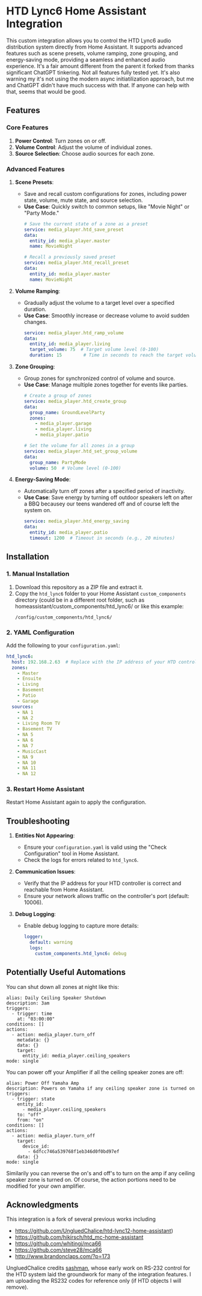 # HTD Lync6 Home Assistant Integration

This custom integration allows you to control the HTD Lync6 audio distribution system directly from Home Assistant. It supports advanced features such as scene presets, volume ramping, zone grouping, and energy-saving mode, providing a seamless and enhanced audio experience. It's a fair amount different from the parent it forked from thanks significant ChatGPT tinkering. Not all features fully tested yet. It's also warning my it's not using the modern async initiatilization approach, but me and ChatGPT didn't have much success with that. If anyone can help with that, seems that would be good.

## Features

### Core Features

1. **Power Control**: Turn zones on or off.
2. **Volume Control**: Adjust the volume of individual zones.
3. **Source Selection**: Choose audio sources for each zone.

### Advanced Features

1. **Scene Presets**:
   - Save and recall custom configurations for zones, including power state, volume, mute state, and source selection.
   - **Use Case**: Quickly switch to common setups, like "Movie Night" or "Party Mode."
     ```yaml
     # Save the current state of a zone as a preset
     service: media_player.htd_save_preset
     data:
       entity_id: media_player.master
       name: MovieNight

     # Recall a previously saved preset
     service: media_player.htd_recall_preset
     data:
       entity_id: media_player.master
       name: MovieNight
     ```

2. **Volume Ramping**:
   - Gradually adjust the volume to a target level over a specified duration.
   - **Use Case**: Smoothly increase or decrease volume to avoid sudden changes.
     ```yaml
     service: media_player.htd_ramp_volume
     data:
       entity_id: media_player.living
       target_volume: 75  # Target volume level (0-100)
       duration: 15        # Time in seconds to reach the target volume
     ```

3. **Zone Grouping**:
   - Group zones for synchronized control of volume and source.
   - **Use Case**: Manage multiple zones together for events like parties.
     ```yaml
     # Create a group of zones
     service: media_player.htd_create_group
     data:
       group_name: GroundLevelParty
       zones:
         - media_player.garage
         - media_player.living
         - media_player.patio

     # Set the volume for all zones in a group
     service: media_player.htd_set_group_volume
     data:
       group_name: PartyMode
       volume: 50  # Volume level (0-100)
     ```

4. **Energy-Saving Mode**:
   - Automatically turn off zones after a specified period of inactivity.
   - **Use Case**: Save energy by turning off outdoor speakers left on after a BBQ becausey our teens wandered off and of course left the system on.
     ```yaml
     service: media_player.htd_energy_saving
     data:
       entity_id: media_player.patio
       timeout: 1200  # Timeout in seconds (e.g., 20 minutes)
     ```

## Installation

### 1. Manual Installation

1. Download this repository as a ZIP file and extract it.
2. Copy the `htd_lync6` folder to your Home Assistant `custom_components` directory (could be in a different root folder, such as homeassistant/custom_components/htd_lync6/ or like this example:
   ```
   /config/custom_components/htd_lync6/
   ```

### 2. YAML Configuration

Add the following to your `configuration.yaml`:
```yaml
htd_lync6:
  host: 192.168.2.63  # Replace with the IP address of your HTD controller
  zones:
    - Master
    - Ensuite
    - Living
    - Basement
    - Patio
    - Garage
  sources:
    - NA 1
    - NA 2
    - Living Room TV
    - Basement TV
    - NA 5
    - NA 6
    - NA 7
    - MusicCast
    - NA 9
    - NA 10
    - NA 11
    - NA 12
```

### 3. Restart Home Assistant

Restart Home Assistant again to apply the configuration.

## Troubleshooting

1. **Entities Not Appearing**:
   - Ensure your `configuration.yaml` is valid using the "Check Configuration" tool in Home Assistant.
   - Check the logs for errors related to `htd_lync6`.

2. **Communication Issues**:
   - Verify that the IP address for your HTD controller is correct and reachable from Home Assistant.
   - Ensure your network allows traffic on the controller's port (default: 10006).

3. **Debug Logging**:
   - Enable debug logging to capture more details:
     ```yaml
     logger:
       default: warning
       logs:
         custom_components.htd_lync6: debug
     ```

## Potentially Useful Automations
You can shut down all zones at night like this:
```
alias: Daily Ceiling Speaker Shutdown
description: 3am
triggers:
  - trigger: time
    at: "03:00:00"
conditions: []
actions:
  - action: media_player.turn_off
    metadata: {}
    data: {}
    target:
      entity_id: media_player.ceiling_speakers
mode: single
```
You can power off your Amplifier if all the ceiling speaker zones are off:
```
alias: Power Off Yamaha Amp
description: Powers on Yamaha if any ceiling speaker zone is turned on
triggers:
  - trigger: state
    entity_id:
      - media_player.ceiling_speakers
    to: "off"
    from: "on"
conditions: []
actions:
  - action: media_player.turn_off
    target:
      device_id:
        - 6dfcc746a539768f1eb346d0f0bd97ef
    data: {}
mode: single
```
Similarily you can reverse the on's and off's to turn on the amp if any ceiling speaker zone is turned on. Of course, the action portions need to be modified for your own amplifier.

## Acknowledgments

This integration is a fork of several previous works including
* https://github.com/UngluedChalice/htd-lync12-home-assistant)
* https://github.com/hikirsch/htd_mc-home-assistant
* https://github.com/whitingj/mca66
* https://github.com/steve28/mca66
* http://www.brandonclaps.com/?p=173

UngluedChalice credits [sashman](https://github.com/sashman/), whose early work on RS-232 control for the HTD system laid the groundwork for many of the integration features. I am uploading the RS232 codes for reference only (if HTD objects I will remove).
